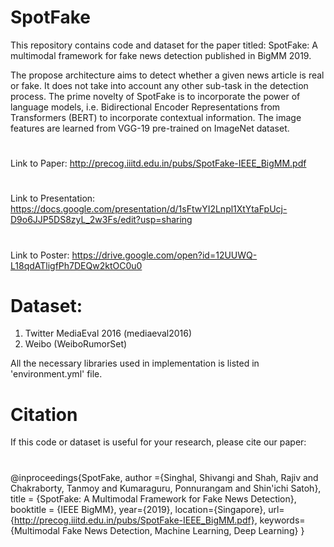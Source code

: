 # SpotFake
This repository contains code and dataset for the paper titled: SpotFake: A multimodal framework for fake news detection published in BigMM 2019.

The propose architecture aims to detect whether a given news article is real or fake. It does not take into account any
other sub-task in the detection process. The prime novelty of SpotFake is to incorporate the power of language models, i.e. Bidirectional Encoder Representations from Transformers (BERT) to incorporate contextual information. The image features are learned from VGG-19 pre-trained on ImageNet dataset.

# 
Link to Paper: http://precog.iiitd.edu.in/pubs/SpotFake-IEEE_BigMM.pdf
# 
Link to Presentation: https://docs.google.com/presentation/d/1sFtwYI2Lnpl1XtYtaFpUcj-D9o6JJP5DS8zyL_2w3Fs/edit?usp=sharing
# 
Link to Poster: https://drive.google.com/open?id=12UUWQ-L18qdATligfPh7DEQw2ktOC0u0



# Dataset:
1. Twitter MediaEval 2016 (mediaeval2016)
2. Weibo (WeiboRumorSet)

All the necessary libraries used in implementation is listed in 'environment.yml' file.

# Citation
If this code or dataset is useful for your research, please cite our paper:

#
@inproceedings{SpotFake,
       author ={Singhal, Shivangi and Shah, Rajiv and Chakraborty, Tanmoy and Kumaraguru, Ponnurangam and Shin'ichi Satoh},
       title = {SpotFake: A Multimodal Framework for Fake News Detection},
       booktitle = {IEEE BigMM},
       year={2019},
      location={Singapore},
      url={http://precog.iiitd.edu.in/pubs/SpotFake-IEEE_BigMM.pdf},
      keywords={Multimodal Fake News Detection, Machine Learning, Deep Learning}
       }



